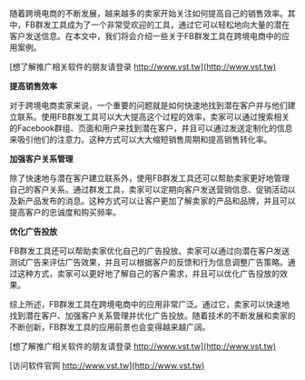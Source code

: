 随着跨境电商的不断发展，越来越多的卖家开始关注如何提高自己的销售效率。其中，FB群发工具成为了一个非常受欢迎的工具，通过它可以轻松地向大量的潜在客户发送信息。在本文中，我们将会介绍一些关于FB群发工具在跨境电商中的应用案例。

[想了解推广相关软件的朋友请登录 http://www.vst.tw](http://www.vst.tw)

**提高销售效率**

对于跨境电商卖家来说，一个重要的问题就是如何快速地找到潜在客户并与他们建立联系。使用FB群发工具可以大大提高这个过程的效率，卖家可以通过搜索相关的Facebook群组、页面和用户来找到潜在客户，并且可以通过发送定制化的信息来吸引他们的注意力。这种方式可以大大缩短销售周期和提高销售转化率。

**加强客户关系管理**

除了快速地与潜在客户建立联系外，使用FB群发工具还可以帮助卖家更好地管理自己的客户关系。通过群发工具，卖家可以定期向客户发送营销信息、促销活动以及新产品发布的消息。这种方式可以让客户更加了解卖家的产品和品牌，并且可以提高客户的忠诚度和购买频率。

**优化广告投放**

FB群发工具还可以帮助卖家优化自己的广告投放。卖家可以通过向潜在客户发送测试广告来评估广告效果，并且可以根据客户的反馈和行为信息调整广告策略。通过这种方式，卖家可以更好地了解自己的客户需求，并且可以优化广告投放的效果。

综上所述，FB群发工具在跨境电商中的应用非常广泛。通过它，卖家可以快速地找到潜在客户、加强客户关系管理并优化广告投放。随着技术的不断发展和卖家的不断创新，FB群发工具的应用前景也会变得越来越广阔。

[想了解推广相关软件的朋友请登录 http://www.vst.tw](http://www.vst.tw)


[访问软件官网 http://www.vst.tw](http://www.vst.tw)
